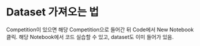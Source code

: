 # Dataset 가져오는 법 
Competition이 있으면 해당 Competition으로 들어간 뒤 Code에서 New Notebook클릭. 
해당 Notebook에서 코드 실습할 수 있고, dataset도 이미 들어가 있음.
